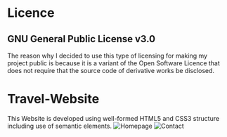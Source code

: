 # Licence
## GNU General Public License v3.0
The reason why I decided to use this type of licensing for making my project public is because it is a variant of the Open Software Licence that does not require that the source code of derivative works be disclosed.

# Travel-Website
This Website is developed using well-formed HTML5 and CSS3 structure including use of semantic elements.
![Homepage](https://user-images.githubusercontent.com/88231640/193089722-6a98aa91-f860-4433-8e96-d2b7125edb0c.png)
![Contact](https://user-images.githubusercontent.com/88231640/193089747-52998979-1523-4c07-8f5e-47706ab6b84a.png)
